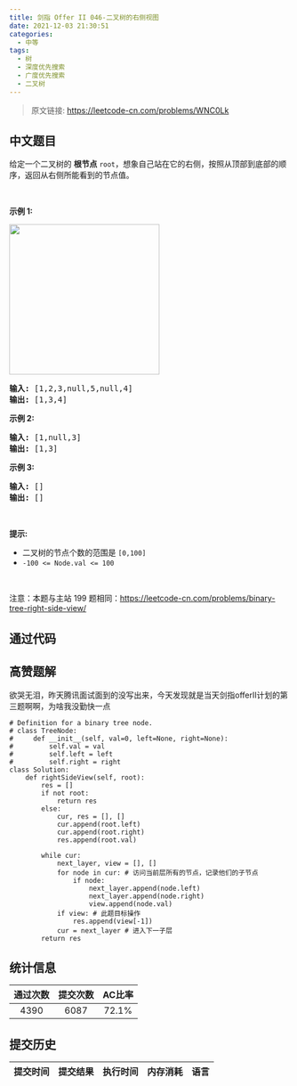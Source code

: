 ```yaml
---
title: 剑指 Offer II 046-二叉树的右侧视图
date: 2021-12-03 21:30:51
categories:
  - 中等
tags:
  - 树
  - 深度优先搜索
  - 广度优先搜索
  - 二叉树
---
```


> 原文链接: https://leetcode-cn.com/problems/WNC0Lk




## 中文题目
<div><p>给定一个二叉树的 <strong>根节点</strong> <code>root</code>，想象自己站在它的右侧，按照从顶部到底部的顺序，返回从右侧所能看到的节点值。</p>

<p>&nbsp;</p>

<p><strong>示例 1:</strong></p>

<p><img src="https://assets.leetcode.com/uploads/2021/02/14/tree.jpg" style="width: 270px; " /></p>

<pre>
<strong>输入:</strong>&nbsp;[1,2,3,null,5,null,4]
<strong>输出:</strong>&nbsp;[1,3,4]
</pre>

<p><strong>示例 2:</strong></p>

<pre>
<strong>输入:</strong>&nbsp;[1,null,3]
<strong>输出:</strong>&nbsp;[1,3]
</pre>

<p><strong>示例 3:</strong></p>

<pre>
<strong>输入:</strong>&nbsp;[]
<strong>输出:</strong>&nbsp;[]
</pre>

<p>&nbsp;</p>

<p><strong>提示:</strong></p>

<ul>
	<li>二叉树的节点个数的范围是 <code>[0,100]</code></li>
	<li><meta charset="UTF-8" /><code>-100&nbsp;&lt;= Node.val &lt;= 100</code>&nbsp;</li>
</ul>

<p>&nbsp;</p>

<p><meta charset="UTF-8" />注意：本题与主站 199&nbsp;题相同：<a href="https://leetcode-cn.com/problems/binary-tree-right-side-view/">https://leetcode-cn.com/problems/binary-tree-right-side-view/</a></p>
</div>

## 通过代码
<RecoDemo>
</RecoDemo>


## 高赞题解
欲哭无泪，昨天腾讯面试面到的没写出来，今天发现就是当天剑指offerII计划的第三题啊啊，为啥我没勤快一点

```
# Definition for a binary tree node.
# class TreeNode:
#     def __init__(self, val=0, left=None, right=None):
#         self.val = val
#         self.left = left
#         self.right = right
class Solution:
    def rightSideView(self, root):
        res = []
        if not root:
            return res
        else:
            cur, res = [], []
            cur.append(root.left)
            cur.append(root.right)
            res.append(root.val)
        
        while cur:
            next_layer, view = [], []
            for node in cur: # 访问当前层所有的节点，记录他们的子节点
                if node:
                    next_layer.append(node.left)
                    next_layer.append(node.right)
                    view.append(node.val)
            if view: # 此题目标操作
                res.append(view[-1]) 
            cur = next_layer # 进入下一子层
        return res
```



## 统计信息
| 通过次数 | 提交次数 | AC比率 |
| :------: | :------: | :------: |
|    4390    |    6087    |   72.1%   |

## 提交历史
| 提交时间 | 提交结果 | 执行时间 |  内存消耗  | 语言 |
| :------: | :------: | :------: | :--------: | :--------: |

